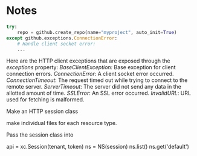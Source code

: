 # Notes

```python
try:
    repo = github.create_repo(name="myproject", auto_init=True)
except github.exceptions.ConnectionError:
    # Handle client socket error:
    ...
```

Here are the HTTP client exceptions that are exposed through the _exceptions_ property:
_BaseClientException:_ Base exception for client connection errors.
_ConnectionError_: A client socket error occurred.
_ConnectionTimeout_: The request timed out while trying to connect to the remote server.
_ServerTimeout_: The server did not send any data in the allotted amount of time.
_SSLError_: An SSL error occurred.
_InvalidURL_: URL used for fetching is malformed.


Make an HTTP session class

make individual files for each resource type.

Pass the session class into

api = xc.Session(tenant, token)
ns = NS(session)
ns.list()
ns.get('default')